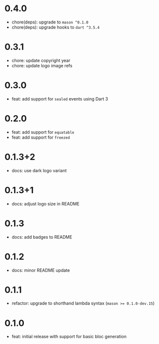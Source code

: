 # 0.4.0

- chore(deps): upgrade to `mason ^0.1.0`
- chore(deps): upgrade hooks to `dart ^3.5.4`

# 0.3.1

- chore: update copyright year
- chore: update logo image refs

# 0.3.0

- feat: add support for `sealed` events using Dart 3

# 0.2.0

- feat: add support for `equatable`
- feat: add support for `freezed`

# 0.1.3+2

- docs: use dark logo variant

# 0.1.3+1

- docs: adjust logo size in README

# 0.1.3

- docs: add badges to README

# 0.1.2

- docs: minor README update

# 0.1.1

- refactor: upgrade to shorthand lambda syntax (`mason >= 0.1.0-dev.15`)

# 0.1.0

- feat: initial release with support for basic bloc generation

